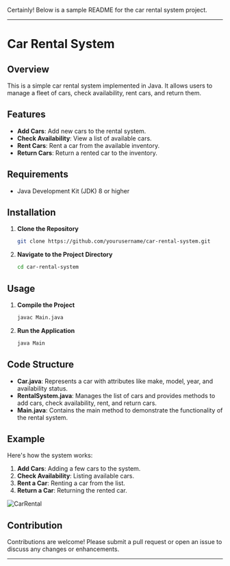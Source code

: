
Certainly! Below is a sample README for the car rental system project.

---

# Car Rental System

## Overview

This is a simple car rental system implemented in Java. It allows users to manage a fleet of cars, check availability, rent cars, and return them.

## Features

- **Add Cars**: Add new cars to the rental system.
- **Check Availability**: View a list of available cars.
- **Rent Cars**: Rent a car from the available inventory.
- **Return Cars**: Return a rented car to the inventory.

## Requirements

- Java Development Kit (JDK) 8 or higher

## Installation

1. **Clone the Repository**
    ```bash
    git clone https://github.com/yourusername/car-rental-system.git
    ```
2. **Navigate to the Project Directory**
    ```bash
    cd car-rental-system
    ```

## Usage

1. **Compile the Project**
    ```bash
    javac Main.java
    ```
2. **Run the Application**
    ```bash
    java Main
    ```

## Code Structure

- **Car.java**: Represents a car with attributes like make, model, year, and availability status.
- **RentalSystem.java**: Manages the list of cars and provides methods to add cars, check availability, rent, and return cars.
- **Main.java**: Contains the main method to demonstrate the functionality of the rental system.

## Example

Here's how the system works:

1. **Add Cars**: Adding a few cars to the system.
2. **Check Availability**: Listing available cars.
3. **Rent a Car**: Renting a car from the list.
4. **Return a Car**: Returning the rented car.

![CarRental](https://github.com/manidixit51/Car-Rental-System/assets/133573718/6d25881e-9783-4976-9269-bcd3fffbf97f)


## Contribution

Contributions are welcome! Please submit a pull request or open an issue to discuss any changes or enhancements.



---
